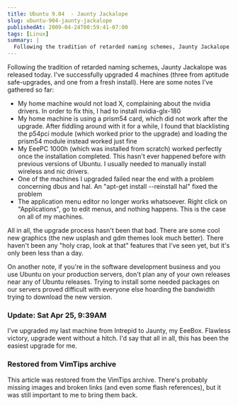 ```yaml
---
title: Ubuntu 9.04  - Jaunty Jackalope
slug: ubuntu-904-jaunty-jackalope
publishedAt: 2009-04-24T00:59:41-07:00
tags: [Linux]
summary: |
  Following the tradition of retarded naming schemes, Jaunty Jackalope was released today...
---
```

<p>Following the tradition of retarded naming schemes, Jaunty Jackalope was
released today.  I've successfully upgraded 4 machines (three from aptitude
safe-upgrades, and one from a fresh install).  Here are some notes I've
gathered so far:</p>
<p><ul>
<li>My home machine would not load X, complaining about the nvidia drivers.  In
order to fix this, I had to install nvidia-glx-180</li>
<li>My home machine is using a prism54 card, which did not work after the
upgrade.  After fiddling around with it for a while, I found that blacklisting
the p54pci module (which worked prior to the upgrade) and loading the prism54
module instead worked just fine</li>
<li>My EeePC 1000h (which was installed from scratch) worked perfectly once the
installation completed.  This hasn't ever happened before with previous
versions of Ubuntu.  I usually needed to manually install wireless and nic
drivers.</li>
<li>One of the machines I upgraded failed near the end with a problem
concerning dbus and hal.  An "apt-get install --reinstall hal" fixed the
problem</li>
<li>The application menu editor no longer works whatsoever.  Right click on
"Applications", go to edit menus, and nothing happens.  This is the case on all
of my machines.</li>
</ul>
</p>
<p>All in all, the upgrade process hasn't been that bad.  There are some cool
new graphics (the new usplash and gdm themes look much better).  There haven't
been any "holy crap, look at that" features that I've seen yet, but it's only
been less than a day.</p>
<p>On another note, if you're in the software development business and you use
Ubuntu on your production servers, don't plan any of your own releases near any
of Ubuntu releases.  Trying to install some needed packages on our servers
proved difficult with everyone else hoarding the bandwidth trying to download
the new version.</p>

<h3>Update: Sat Apr 25, 9:39AM</h3>

<p>I've upgraded my last machine from Intrepid to Jaunty, my EeeBox.  Flawless
victory, upgrade went without a hitch.  I'd say that all in all, this has been
the easiest upgrade for me. </p>

<div class="restored-from-archive">
  <h3>Restored from VimTips archive</h3>
  <p>
  This article was restored from the VimTips archive. There's probably
  missing images and broken links (and even some flash references), but it
  was still important to me to bring them back.
  </p>
</div>
